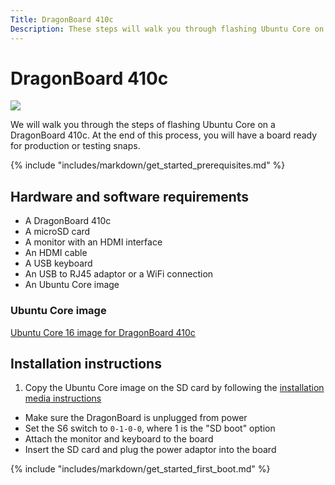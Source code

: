 ```yaml
---
Title: DragonBoard 410c
Description: These steps will walk you through flashing Ubuntu Core on a DragonBoard 410c.
---
```


# DragonBoard 410c
![](http://i.imgur.com/Hd2gRBo.png)

We will walk you through the steps of flashing Ubuntu Core on a DragonBoard 410c. At the end of this process, you will have a board ready for production or testing snaps.

{% include "includes/markdown/get_started_prerequisites.md" %}

## Hardware and software requirements

  * A DragonBoard 410c
  * A microSD card
  * A monitor with an HDMI interface
  * An HDMI cable
  * A USB keyboard
  * An USB to RJ45 adaptor or a WiFi connection
  * An Ubuntu Core image

### Ubuntu Core image

[Ubuntu Core 16 image for DragonBoard 410c](http://cdimage.ubuntu.com/ubuntu-core/16/stable/ubuntu-core-16-dragonboard-410c.img.xz)

## Installation instructions

 1. Copy the Ubuntu Core image on the SD card by following the [installation media instructions](/core/get-started/installation-medias)
 * Make sure the DragonBoard is unplugged from power
 * Set the S6 switch to `0-1-0-0`, where 1 is the "SD boot" option
 * Attach the monitor and keyboard to the board
 * Insert the SD card and plug the power adaptor into the board

{% include "includes/markdown/get_started_first_boot.md" %}
